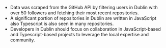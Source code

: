 * Data was scraped from the GitHub API by filtering users in Dublin with over 50 followers and fetching their most recent repositories.
* A significant portion of repositories in Dublin are written in JavaScript also Typescript is also seen in many repositories.
* Developers in Dublin should focus on collaboration in JavaScript-based and Typescript-based projects to leverage the local expertise and community.

